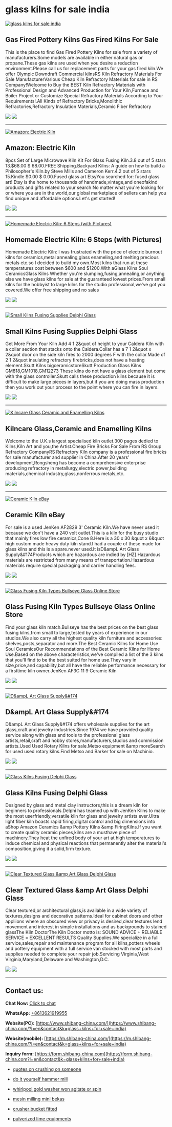 # glass kilns for sale india

<a href="https://swt.shibang-china.com/?l=en&img&k=glass+kilns+for+sale+india" target="_blank">![glass kilns for sale india](http://static.shibang-china.com/all-800x300/221.jpg)</a>

## Gas Fired Pottery Kilns Gas Fired Kilns For Sale
This is the place to find Gas Fired Pottery Kilns for sale from a variety of manufacturers.Some models are available in either natural gas or propane.These gas kilns are used when you desire a reduction environment.Please call us for replacement parts for your gas fired kiln.We offer Olympic Downdraft Commercial kilnsRS Kiln Refractory Materials For Sale ManufacturerVarious Cheap Kiln Refractory Materials for sale in RS Company!Welcome to Buy the BEST Kiln Refractory Materials with Professional Design and Advanced Production for Your Kiln,Furnace and Boiler Project or Customize Special Refractory Materials According to Your Requirements!.All Kinds of Refractory Bricks,Monolithic Refractories,Refractory Insulation Materials,Ceramic Fiber Refractory


<a href="https://whatsapp.shibangsoft.com/WhatsApp.php" target="_blank" title="WhatsApp">![](http://static.shibang-china.com/icon/whatsapp.png)</a> <a href="https://swt.shibang-china.com/?l=en&icon&k=glass+kilns+for+sale+india" target="_blank">![](http://static.shibang-china.com/icon/chat-en.png)</a>

---

<a href="https://swt.shibang-china.com/?l=en&img&k=glass+kilns+for+sale+india" target="_blank">![Amazon: Electric Kiln](http://static.shibang-china.com/all-800x300/679.jpg)</a>

## Amazon: Electric Kiln
8pcs Set of Large Microwave Kiln Kit For Glass Fusing Kiln.3.8 out of 5 stars 13.$68.00 $ 68.00.FREE Shipping.Backyard Kilns: A guide on how to build a Philosopher's Kiln.by Steve Mills and Cameron Kerr.4.2 out of 5 stars 15.Kindle $0.00 $ 0.00.Fused glass art EtsyYou searched for: fused glass art! Etsy is the home to thousands of handmade,vintage,and oneofakind products and gifts related to your search.No matter what you're looking for or where you are in the world,our global marketplace of sellers can help you find unique and affordable options.Let's get started!


<a href="https://whatsapp.shibangsoft.com/WhatsApp.php" target="_blank" title="WhatsApp">![](http://static.shibang-china.com/icon/whatsapp.png)</a> <a href="https://swt.shibang-china.com/?l=en&icon&k=glass+kilns+for+sale+india" target="_blank">![](http://static.shibang-china.com/icon/chat-en.png)</a>

---

<a href="https://swt.shibang-china.com/?l=en&img&k=glass+kilns+for+sale+india" target="_blank">![Homemade Electric Kiln: 6 Steps (with Pictures)](http://static.shibang-china.com/all-800x300/788.jpg)</a>

## Homemade Electric Kiln: 6 Steps (with Pictures)
Homemade Electric Kiln: I was frustrated with the price of electric burnout kilns for ceramics,metal annealing,glass enameling,and melting precious metals etc.so I decided to build my own.Most kilns that run at these temperatures cost between $600 and $1200.With aGlass Kilns Soul CeramicsGlass Kilns Whether you're slumping,fusing,annealing,or anything else we have glass kilns for sale at the guaranteed lowest prices.From small kilns for the hobbyist to large kilns for the studio professional,we've got you covered.We offer free shipping and no sales


<a href="https://whatsapp.shibangsoft.com/WhatsApp.php" target="_blank" title="WhatsApp">![](http://static.shibang-china.com/icon/whatsapp.png)</a> <a href="https://swt.shibang-china.com/?l=en&icon&k=glass+kilns+for+sale+india" target="_blank">![](http://static.shibang-china.com/icon/chat-en.png)</a>

---

<a href="https://swt.shibang-china.com/?l=en&img&k=glass+kilns+for+sale+india" target="_blank">![Small Kilns Fusing Supplies Delphi Glass](http://static.shibang-china.com/all-800x300/1162.jpg)</a>

## Small Kilns Fusing Supplies Delphi Glass
Get More From Your Kiln Add 4 1 2&quot of height to your Caldera Kiln with a collar section that stacks onto the Caldera.Collar has a 7 1 2&quot x 2&quot door on the side kiln fires to 2000 degrees F with the collar.Made of 2 1 2&quot insulating refractory firebricks,does not have a heating element.Skutt Kilns bigceramicstoreSkutt Production Glass Kilns GM818,GM1018,GM12273 These kilns do not have a glass element but come with the glass controller.Skutt calls these production kilns because it is difficult to make large pieces in layers,but if you are doing mass production then you work out your process to the point where you can fire in layers.


<a href="https://whatsapp.shibangsoft.com/WhatsApp.php" target="_blank" title="WhatsApp">![](http://static.shibang-china.com/icon/whatsapp.png)</a> <a href="https://swt.shibang-china.com/?l=en&icon&k=glass+kilns+for+sale+india" target="_blank">![](http://static.shibang-china.com/icon/chat-en.png)</a>

---

<a href="https://swt.shibang-china.com/?l=en&img&k=glass+kilns+for+sale+india" target="_blank">![Kilncare Glass,Ceramic and Enamelling Kilns](http://static.shibang-china.com/all-800x300/949.jpg)</a>

## Kilncare Glass,Ceramic and Enamelling Kilns
Welcome to the U.K.s largest specialised kiln outlet.300 pages dedied to Kilns,Kiln Art and you,the Artist.Cheap Fire Bricks For Sale From RS Group Refractory CompanyRS Refractory Kiln company is a professional fire bricks for sale manufacturer and supplier in China.After 20 years' development,Rongsheng has become a comprehensive enterprise producing refractory in metallurgy,electric power,building materials,chemical industry,glass,nonferrous metals,etc.


<a href="https://whatsapp.shibangsoft.com/WhatsApp.php" target="_blank" title="WhatsApp">![](http://static.shibang-china.com/icon/whatsapp.png)</a> <a href="https://swt.shibang-china.com/?l=en&icon&k=glass+kilns+for+sale+india" target="_blank">![](http://static.shibang-china.com/icon/chat-en.png)</a>

---

<a href="https://swt.shibang-china.com/?l=en&img&k=glass+kilns+for+sale+india" target="_blank">![Ceramic Kiln eBay](http://static.shibang-china.com/all-800x300/691.jpg)</a>

## Ceramic Kiln eBay
For sale is a used JenKen AF2829 3' Ceramic Kiln.We have never used it because we don't have a 240 volt outlet.This is a kiln for the busy studio that mainly fires low fire ceramics,Cone 8.Here is a 30 x 30 &quot x 6&quot high custom made heavy duty kiln stand.I had a couple of these made for glass kilns and this is a spare.never used.It isD&ampL Art Glass Supply&#174Products which are hazardous are indied by [HZ].Hazardous materials are restricted from many means of transportation.Hazardous materials require special packaging and carrier handling fees.


<a href="https://whatsapp.shibangsoft.com/WhatsApp.php" target="_blank" title="WhatsApp">![](http://static.shibang-china.com/icon/whatsapp.png)</a> <a href="https://swt.shibang-china.com/?l=en&icon&k=glass+kilns+for+sale+india" target="_blank">![](http://static.shibang-china.com/icon/chat-en.png)</a>

---

<a href="https://swt.shibang-china.com/?l=en&img&k=glass+kilns+for+sale+india" target="_blank">![Glass Fusing Kiln Types Bullseye Glass Online Store](http://static.shibang-china.com/all-800x300/111.jpg)</a>

## Glass Fusing Kiln Types Bullseye Glass Online Store
Find your glass kiln match.Bullseye has the best prices on the best glass fusing kilns,from small to large,tested by years of experience in our studios.We also carry all the highest quality kiln furniture and accessories: shelves,posts,separator and more.The Best Ceramic Kilns for Home Use Soul CeramicsOur Recommendations of the Best Ceramic Kilns for Home Use.Based on the above characteristics,we've compiled a list of the 3 kilns that you'll find to be the best suited for home use.They vary in size,price,and capability,but all have the reliable performance necessary for a firsttime kiln owner.JenKen AF3C 11 9 Ceramic Kiln


<a href="https://whatsapp.shibangsoft.com/WhatsApp.php" target="_blank" title="WhatsApp">![](http://static.shibang-china.com/icon/whatsapp.png)</a> <a href="https://swt.shibang-china.com/?l=en&icon&k=glass+kilns+for+sale+india" target="_blank">![](http://static.shibang-china.com/icon/chat-en.png)</a>

---

<a href="https://swt.shibang-china.com/?l=en&img&k=glass+kilns+for+sale+india" target="_blank">![D&ampL Art Glass Supply&#174](http://static.shibang-china.com/all-800x300/587.jpg)</a>

## D&ampL Art Glass Supply&#174
D&ampL Art Glass Supply&#174 offers wholesale supplies for the art glass,craft and jewelry industries.Since 1974 we have provided quality service along with glass and tools to the professional glass artists,retail,craft and hobby stores,manufacturers,studios and commission artists.Used Used Rotary Kilns for sale.Metso equipment &amp moreSearch for used used rotary kilns.Find Metso and Barker for sale on Machinio.


<a href="https://whatsapp.shibangsoft.com/WhatsApp.php" target="_blank" title="WhatsApp">![](http://static.shibang-china.com/icon/whatsapp.png)</a> <a href="https://swt.shibang-china.com/?l=en&icon&k=glass+kilns+for+sale+india" target="_blank">![](http://static.shibang-china.com/icon/chat-en.png)</a>

---

<a href="https://swt.shibang-china.com/?l=en&img&k=glass+kilns+for+sale+india" target="_blank">![Glass Kilns Fusing Delphi Glass](http://static.shibang-china.com/all-800x300/7.jpg)</a>

## Glass Kilns Fusing Delphi Glass
Designed by glass and metal clay instructors,this is a dream kiln for beginners to professionals.Delphi has teamed up with JenKen Kilns to make the most userfriendly,versatile kiln for glass and jewelry artists ever.Ultra light fiber kiln boasts rapid firing,digital control and big dimensions into aShop Amazon Ceramics &amp Pottery Kilns &amp FiringKilns.If you want to create quality ceramic pieces,kilns are a musthave piece of machinery.They heat the unfired body of your art at high temperatures to induce chemical and physical reactions that permanently alter the material's composition,giving it a solid,firm texture.


<a href="https://whatsapp.shibangsoft.com/WhatsApp.php" target="_blank" title="WhatsApp">![](http://static.shibang-china.com/icon/whatsapp.png)</a> <a href="https://swt.shibang-china.com/?l=en&icon&k=glass+kilns+for+sale+india" target="_blank">![](http://static.shibang-china.com/icon/chat-en.png)</a>

---

<a href="https://swt.shibang-china.com/?l=en&img&k=glass+kilns+for+sale+india" target="_blank">![Clear Textured Glass &amp Art Glass Delphi Glass](http://static.shibang-china.com/all-800x300/806.jpg)</a>

## Clear Textured Glass &amp Art Glass Delphi Glass
Clear textured,or architectural glass,is available in a wide variety of textures,designs and decorative patterns.Ideal for cabinet doors and other appliions where an obscured view or privacy is desired,clear textures lend movement and interest in simple installations and as backgrounds to stained glassThe Kiln DoctorThe Kiln Doctor motto is: SOUND ADVICE + RELIABLE SERVICE = EXCELLENT RESULTS Quality Supplies.We specialize in a full service,sales,repair and maintenance program for all kilns,potters wheels and pottery equipment with a full service van stocked with most parts and supplies needed to complete your repair job.Servicing Virginia,West Virginia,Maryland,Delaware and Washington,D.C.


<a href="https://whatsapp.shibangsoft.com/WhatsApp.php" target="_blank" title="WhatsApp">![](http://static.shibang-china.com/icon/whatsapp.png)</a> <a href="https://swt.shibang-china.com/?l=en&icon&k=glass+kilns+for+sale+india" target="_blank">![](http://static.shibang-china.com/icon/chat-en.png)</a>

---
## Contact us:

**Chat Now:** [Click to chat](https://swt.shibang-china.com?l=en&contact&k=glass+kilns+for+sale+india)

**WhatsApp:**  [+8613621919955](https://whatsapp.shibangsoft.com/WhatsApp.php)

**Website(PC):** [https://www.shibang-china.com/](https://www.shibang-china.com/?l=en&contact&k=glass+kilns+for+sale+india)

**Website(mobile):** [https://m.shibang-china.com/](https://m.shibang-china.com/?l=en&contact&k=glass+kilns+for+sale+india)

**Inquiry form:** [https://form.shibang-china.com](https://form.shibang-china.com?l=en&contact&k=glass+kilns+for+sale+india)

* [quotes on crushing on someone](../119/quotes%20on%20crushing%20on%20someone.md)

* [do it yourself hammer mill](../123/do%20it%20yourself%20hammer%20mill.md)

* [whirlpool gold washer won agitate or spin](../122/whirlpool%20gold%20washer%20won%20agitate%20or%20spin.md)

* [mesin milling mini bekas](../121/mesin%20milling%20mini%20bekas.md)

* [crusher bucket fitted](../111/crusher%20bucket%20fitted.md)

* [pulverized lime equipments](../118/pulverized%20lime%20equipments.md)